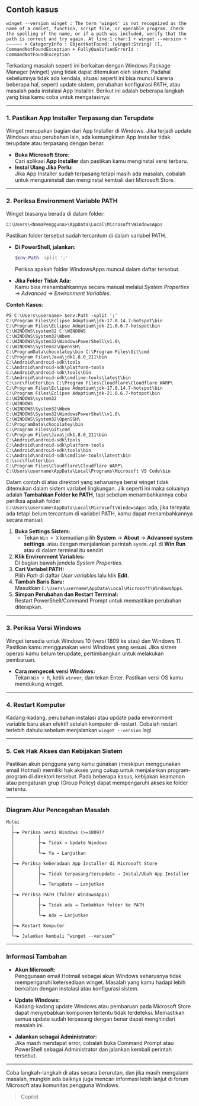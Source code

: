 ## Contoh kasus

```pwsh
winget --version winget : The term 'winget' is not recognized as the name of a cmdlet, function, script file, or operable program. Check the spelling of the name, or if a path was included, verify that the path is correct and try again. At line:1 char:1 + winget --version + ~~~~~~ + CategoryInfo : ObjectNotFound: (winget:String) [], CommandNotFoundException + FullyQualifiedErrorId : CommandNotFoundException
```

Terkadang masalah seperti ini berkaitan dengan Windows Package Manager (winget) yang tidak dapat ditemukan oleh sistem. Padahal sebelumnya tidak ada kendala, situasi seperti ini bisa muncul karena beberapa hal, seperti update sistem, perubahan konfigurasi PATH, atau masalah pada instalasi App Installer. Berikut ini adalah beberapa langkah yang bisa kamu coba untuk mengatasinya:

---

### 1. Pastikan App Installer Terpasang dan Terupdate

Winget merupakan bagian dari App Installer di Windows. Jika terjadi update Windows atau perubahan lain, ada kemungkinan App Installer tidak terupdate atau terpasang dengan benar.

- **Buka Microsoft Store:**  
  Cari aplikasi **App Installer** dan pastikan kamu menginstal versi terbaru.  
- **Instal Ulang Jika Perlu:**  
  Jika App Installer sudah terpasang tetapi masih ada masalah, cobalah untuk menguninstall dan menginstal kembali dari Microsoft Store.

---

### 2. Periksa Environment Variable PATH

Winget biasanya berada di dalam folder:
```
C:\Users\<NamaPengguna>\AppData\Local\Microsoft\WindowsApps
```
Pastikan folder tersebut sudah tercantum di dalam variabel PATH.

- **Di PowerShell, jalankan:**
  ```powershell
  $env:Path -split ';'
  ```
  Periksa apakah folder WindowsApps muncul dalam daftar tersebut.

- **Jika Folder Tidak Ada:**  
  Kamu bisa menambahkannya secara manual melalui *System Properties* → *Advanced* → *Environment Variables*.

**Contoh Kasus**:

```pwsh
PS C:\Users\username> $env:Path -split ';'
C:\Program Files\Eclipse Adoptium\jdk-17.0.14.7-hotspot\bin
C:\Program Files\Eclipse Adoptium\jdk-21.0.6.7-hotspot\bin
C:\WINDOWS\system32 C:\WINDOWS
C:\WINDOWS\System32\Wbem
C:\WINDOWS\System32\WindowsPowerShell\v1.0\
C:\WINDOWS\System32\OpenSSH\
C:\ProgramData\chocolatey\bin C:\Program Files\Git\cmd
C:\Program Files\Java\jdk1.8.0_211\bin
C:\Android\android-sdk\tools
C:\Android\android-sdk\platform-tools
C:\Android\android-sdk\tools\bin
C:\Android\android-sdk\cmdline-tools\latest\bin
C:\src\flutter\bin C:\Program Files\Cloudflare\Cloudflare WARP\
C:\Program Files\Eclipse Adoptium\jdk-17.0.14.7-hotspot\bin
C:\Program Files\Eclipse Adoptium\jdk-21.0.6.7-hotspot\bin
C:\WINDOWS\system32
C:\WINDOWS
C:\WINDOWS\System32\Wbem
C:\WINDOWS\System32\WindowsPowerShell\v1.0\
C:\WINDOWS\System32\OpenSSH\
C:\ProgramData\chocolatey\bin
C:\Program Files\Git\cmd
C:\Program Files\Java\jdk1.8.0_211\bin
C:\Android\android-sdk\tools
C:\Android\android-sdk\platform-tools
C:\Android\android-sdk\tools\bin
C:\Android\android-sdk\cmdline-tools\latest\bin
C:\src\flutter\bin
C:\Program Files\Cloudflare\Cloudflare WARP\ C:\Users\username\AppData\Local\Programs\Microsoft VS Code\bin
```
Dalam contoh di atas direktori yang seharusnya berisi winget tidak ditemukan dalam sistem variabel lingkungan. Jik seperti ini maka soluainya adalah **Tambahkan Folder ke PATH**, tapi sebelum menambahkannya coba perilksa apakah folder `C:\Users\username\AppData\Local\Microsoft\WindowsApps` ada, jika ternyata ada tetapi belum tercantum di variabel PATH, kamu dapat menambahkannya secara manual:

1. **Buka Settings Sistem:**  
   - Tekan `Win + X` kemudian pilih **System** → **About** → **Advanced system settings**. atau dengan menjalankan perintah `sysdm.cpl` di **Win Run** atau di dalam terminal itu sendiri
2. **Klik Environment Variables:**  
   Di bagian bawah jendela *System Properties*.
3. **Cari Variabel PATH:**  
   Pilih *Path* di daftar *User variables* lalu klik **Edit**.
4. **Tambah Baris Baru:**  
   Masukkan `C:\Users\username\AppData\Local\Microsoft\WindowsApps`.
5. **Simpan Perubahan dan Restart Terminal:**  
   Restart PowerShell/Command Prompt untuk memastikan perubahan diterapkan.


---

### 3. Periksa Versi Windows

Winget tersedia untuk Windows 10 (versi 1809 ke atas) dan Windows 11. Pastikan kamu menggunakan versi Windows yang sesuai. Jika sistem operasi kamu belum terupdate, pertimbangkan untuk melakukan pembaruan.

- **Cara mengecek versi Windows:**  
  Tekan `Win + R`, ketik `winver`, dan tekan Enter. Pastikan versi OS kamu mendukung winget.

---

### 4. Restart Komputer

Kadang-kadang, perubahan instalasi atau update pada environment variable baru akan efektif setelah komputer di-restart. Cobalah restart terlebih dahulu sebelum menjalankan `winget --version` lagi.

---

### 5. Cek Hak Akses dan Kebijakan Sistem

Pastikan akun pengguna yang kamu gunakan (meskipun menggunakan email Hotmail) memiliki hak akses yang cukup untuk menjalankan program-program di direktori tersebut. Pada beberapa kasus, kebijakan keamanan atau pengaturan grup (Group Policy) dapat mempengaruhi akses ke folder tertentu.

---

### Diagram Alur Pencegahan Masalah

```plaintext
Mulai
  │
  ├─► Periksa versi Windows (>=1809)?
  │         │
  │         ├─► Tidak → Update Windows
  │         │
  │         └─► Ya → Lanjutkan
  │
  ├─► Periksa keberadaan App Installer di Microsoft Store
  │         │
  │         ├─► Tidak terpasang/terupdate → Instal/Ubah App Installer
  │         │
  │         └─► Terupdate → Lanjutkan
  │
  ├─► Periksa PATH (folder WindowsApps)
  │         │
  │         ├─► Tidak ada → Tambahkan folder ke PATH
  │         │
  │         └─► Ada → Lanjutkan
  │
  ├─► Restart Komputer
  │
  └─► Jalankan kembali “winget --version”
```

---

### Informasi Tambahan

- **Akun Microsoft:**  
  Penggunaan email Hotmail sebagai akun Windows seharusnya tidak mempengaruhi ketersediaan winget. Masalah yang kamu hadapi lebih berkaitan dengan instalasi atau konfigurasi sistem.

- **Update Windows:**  
  Kadang-kadang update Windows atau pembaruan pada Microsoft Store dapat menyebabkan komponen tertentu tidak terdeteksi. Memastikan semua update sudah terpasang dengan benar dapat menghindari masalah ini.

- **Jalankan sebagai Administrator:**  
  Jika masih mendapat error, cobalah buka Command Prompt atau PowerShell sebagai Administrator dan jalankan kembali perintah tersebut.

---

Coba langkah-langkah di atas secara berurutan, dan jika masih mengalami masalah, mungkin ada baiknya juga mencari informasi lebih lanjut di forum Microsoft atau komunitas pengguna Windows.
> Copilot